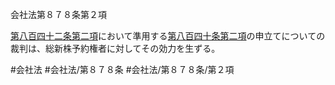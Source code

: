 会社法第８７８条第２項

[第八百四十二条第二項](会社法＿＿＿＿第８４２条第２項)において準用する[第八百四十条第二項](会社法＿＿＿＿第８４０条第２項)の申立てについての裁判は、総新株予約権者に対してその効力を生ずる。

#会社法
#会社法/第８７８条
#会社法/第８７８条/第２項
